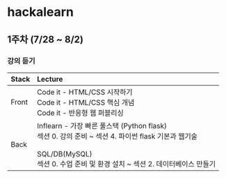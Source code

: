 # hackalearn

## 1주차 (7/28 ~ 8/2)

### 강의 듣기

|Stack|Lecture|
|:---|:---|
|Front|Code it - HTML/CSS 시작하기<br>Code it - HTML/CSS 핵심 개념<br>Code it - 반응형 웹 퍼블리싱|
|Back|Inflearn - 가장 빠른 풀스택 (Python flask)<br>섹션 0. 강의 준비 ~ 섹션 4. 파이썬 flask 기본과 웹기술<br><br>SQL/DB(MySQL)<br>섹션 0. 수업 준비 및 환경 설치 ~ 섹션 2. 데이터베이스 만들기|
